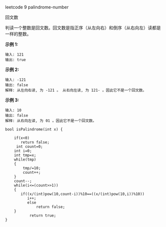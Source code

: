 leetcode 9 palindrome-number

回文数

判读一个整数是回文数。回文数是指正序（从左向右）和倒序（从右向左）读都是一样的整数。

**示例 1:**

```
输入: 121
输出: true

```

**示例 2:**

```
输入: -121
输出: false
解释: 从左向右读, 为 -121 。 从右向左读, 为 121- 。因此它不是一个回文数。

```

**示例 3:**

```
输入: 10
输出: false
解释: 从右向左读, 为 01 。因此它不是一个回文数。

```

```
bool isPalindrome(int x) {
  
    if(x<0)
       return false;
     int count=0;
    int i=0;
    int tmp=x;
    while(tmp)
    {
        tmp/=10;
        count++;
    }
    count--;
    while(i<=(count>>1))
    {
       if((x/(int)pow(10,count-i))%10==((x/(int)pow(10,i))%10)) 
          i++;
          else
              return false;
    }
           return true;
}
```

